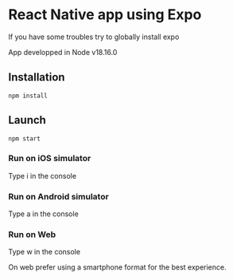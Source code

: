 # React Native app using Expo

If you have some troubles try to globally install expo

App developped in Node v18.16.0

## Installation

`npm install`

## Launch

`npm start`

### Run on iOS simulator

Type i in the console

### Run on Android simulator

Type a in the console

### Run on Web

Type w in the console

On web prefer using a smartphone format for the best experience.
